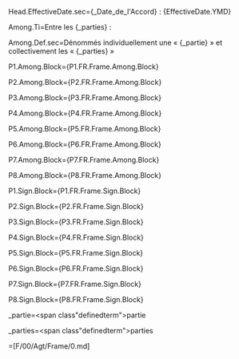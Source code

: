 Head.EffectiveDate.sec={_Date_de_l'Accord} : {EffectiveDate.YMD}

Among.Ti=Entre les {_parties} :

Among.Def.sec=Dénommés individuellement une « {_partie} » et collectivement  les « {_parties} »

P1.Among.Block={P1.FR.Frame.Among.Block}

P2.Among.Block={P2.FR.Frame.Among.Block}

P3.Among.Block={P3.FR.Frame.Among.Block}

P4.Among.Block={P4.FR.Frame.Among.Block}

P5.Among.Block={P5.FR.Frame.Among.Block}

P6.Among.Block={P6.FR.Frame.Among.Block}

P7.Among.Block={P7.FR.Frame.Among.Block}

P8.Among.Block={P8.FR.Frame.Among.Block}

P1.Sign.Block={P1.FR.Frame.Sign.Block}

P2.Sign.Block={P2.FR.Frame.Sign.Block}

P3.Sign.Block={P3.FR.Frame.Sign.Block}

P4.Sign.Block={P4.FR.Frame.Sign.Block}

P5.Sign.Block={P5.FR.Frame.Sign.Block}

P6.Sign.Block={P6.FR.Frame.Sign.Block}

P7.Sign.Block={P7.FR.Frame.Sign.Block}

P8.Sign.Block={P8.FR.Frame.Sign.Block}

_partie=<span class"definedterm">partie</span>

_parties=<span class"definedterm">parties</span>

=[F/00/Agt/Frame/0.md]
